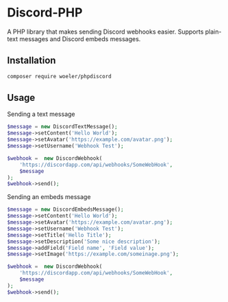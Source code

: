# Discord-PHP
A PHP library that makes sending Discord webhooks easier. Supports plain-text messages and Discord embeds messages.

## Installation
```sh
composer require woeler/phpdiscord
```

## Usage
Sending a text message
```php
$message = new DiscordTextMessage();
$message->setContent('Hello World');
$message->setAvatar('https://example.com/avatar.png');
$message->setUsername('Webhook Test');

$webhook =  new DiscordWebhook(
    'https://discordapp.com/api/webhooks/SomeWebHook',
    $message
);
$webhook->send();
```

Sending an embeds message
```php
$message = new DiscordEmbedsMessage();
$message->setContent('Hello World');
$message->setAvatar('https://example.com/avatar.png');
$message->setUsername('Webhook Test');
$message->setTitle('Hello Title');
$message->setDescription('Some nice description');
$message->addField('Field name', 'Field value');
$message->setImage('https://example.com/someinage.png');

$webhook =  new DiscordWebhook(
    'https://discordapp.com/api/webhooks/SomeWebHook',
    $message
);
$webhook->send();
```